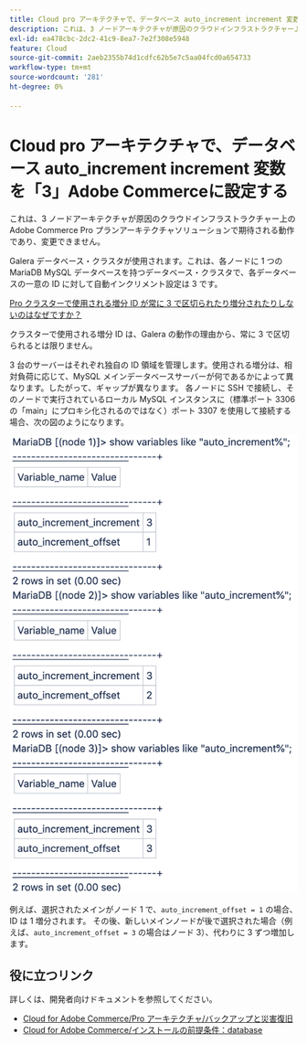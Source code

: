 ```yaml
---
title: Cloud pro アーキテクチャで、データベース auto_increment increment 変数を「3」Adobe Commerceに設定する
description: これは、3 ノードアーキテクチャが原因のクラウドインフラストラクチャー上のAdobe Commerce Pro プランアーキテクチャソリューションで期待される動作であり、変更できません。
exl-id: ea478cbc-2dc2-41c9-8ea7-7e2f308e5948
feature: Cloud
source-git-commit: 2aeb2355b74d1cdfc62b5e7c5aa04fcd0a654733
workflow-type: tm+mt
source-wordcount: '281'
ht-degree: 0%

---
```


# Cloud pro アーキテクチャで、データベース auto_increment increment 変数を「3」Adobe Commerceに設定する

これは、3 ノードアーキテクチャが原因のクラウドインフラストラクチャー上のAdobe Commerce Pro プランアーキテクチャソリューションで期待される動作であり、変更できません。

Galera データベース・クラスタが使用されます。これは、各ノードに 1 つの MariaDB MySQL データベースを持つデータベース・クラスタで、各データベースの一意の ID に対して自動インクリメント設定は 3 です。

<u>Pro クラスターで使用される増分 ID が常に 3 で区切られたり増分されたりしないのはなぜですか？</u>

クラスターで使用される増分 ID は、Galera の動作の理由から、常に 3 で区切られるとは限りません。

3 台のサーバーはそれぞれ独自の ID 領域を管理します。使用される増分は、相対負荷に応じて、MySQL メインデータベースサーバーが何であるかによって異なります。したがって、ギャップが異なります。
各ノードに SSH で接続し、そのノードで実行されているローカル MySQL インスタンスに（標準ポート 3306 の「main」にプロキシ化されるのではなく）ポート 3307 を使用して接続する場合、次の図のようになります。

![auto_increment](assets/auto_increment_id.png)

例えば、選択されたメインがノード 1 で、`auto_increment_offset = 1` の場合、ID は 1 増分されます。 その後、新しいメインノードが後で選択された場合（例えば、`auto_increment_offset = 3` の場合はノード 3）、代わりに 3 ずつ増加します。

## 役に立つリンク

詳しくは、開発者向けドキュメントを参照してください。

* [Cloud for Adobe Commerce/Pro アーキテクチャ/バックアップと災害復旧 ](https://experienceleague.adobe.com/en/docs/commerce-cloud-service/user-guide/architecture/pro-architecture#backup-and-disaster-recovery)
* [Cloud for Adobe Commerce/インストールの前提条件：database](https://experienceleague.adobe.com/en/docs/commerce-cloud-service/user-guide/develop/overview)
